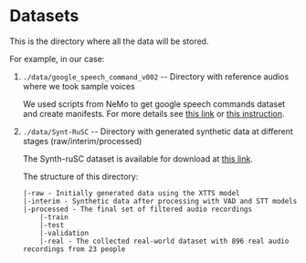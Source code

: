 # Datasets

This is the directory where all the data will be stored.

For example, in our case:
1. `./data/google_speech_command_v002` -- Directory with reference audios where we took sample voices

    We used scripts from NeMo to get google speech commands dataset and create manifests.
    For more details see [this link](https://github.com/NVIDIA/NeMo/blob/main/scripts/dataset_processing/process_speech_commands_data.py) or [this instruction](https://docs.nvidia.com/nemo-framework/user-guide/latest/nemotoolkit/asr/speech_classification/datasets.html#google-speech-commands-dataset).

2. `./data/Synt-RuSC` -- Directory with generated synthetic data at different stages (raw/interim/processed)
    
    The Synth-ruSC dataset is available for download at [this link](https://cloud.mail.ru/public/yYgT/SVhwn5dpZ).
    
    The structure of this directory:
    ```
    |-raw - Initially generated data using the XTTS model
    |-interim - Synthetic data after processing with VAD and STT models
    |-processed - The final set of filtered audio recordings
        |-train
        |-test 
        |-validation  
        |-real - The collected real-world dataset with 896 real audio recordings from 23 people
    ```